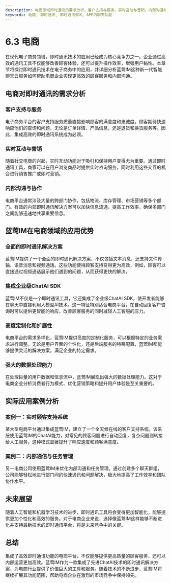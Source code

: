 ```yaml
---
description: 电商领域即时通讯的需求分析，客户支持与服务，实时互动与营销，内部沟通与协作。蓝莺IM提供全面的解决方案，集成企业级ChatAI SDK，具有高度定制化和扩展性，强大的数据处理能力。
keywords: 电商, 即时通讯, 即时通讯SDK, APP内聊天功能
---
```

# 6.3 电商

在现代电子商务领域，即时通讯技术的应用已经成为核心竞争力之一。企业通过高效的通讯工具不仅能够改善顾客体验，还可以提升操作效率，增强用户黏性。本章节将探讨即时通讯技术在电子商务中的应用，并详细分析蓝莺IM这种新一代智能聊天云服务如何帮助电商企业实现更高效的顾客服务和内部沟通。

## 电商对即时通讯的需求分析

### 客户支持与服务

电子商务平台的客户支持服务质量直接影响顾客的满意度和忠诚度。顾客期待快速响应他们的查询和问题，无论是订单详情、产品信息，还是退货和换货服务等。因此，集成高效的即时通讯系统成为必须。

### 实时互动与营销

随着社交电商的兴起，实时互动功能对于吸引和保持用户变得尤为重要。通过即时通讯工具，商家可以在用户浏览商品时提供实时咨询服务，同时利用这些交互的机会进行销售推广或即时营销。

### 内部沟通与协作

电商平台通常涉及大量的跨部门协作，包括物流、库存管理、市场营销等多个部门。有效的内部即时通讯解决方案可以加快信息流通，提高工作效率，确保多部门之间能够迅速地共享重要信息。

## 蓝莺IM在电商领域的应用优势

### 全面的即时通讯解决方案

蓝莺IM提供了一个全面的即时通讯解决方案，不仅包括文本消息，还支持文件传输、语音消息和视频通话。这些功能使得顾客支持变得更为高效，例如，顾客可以直接通过视频通话展示他们遇到的问题，从而获得更快的解决。

### 集成企业级ChatAI SDK

蓝莺IM不仅是一个即时通讯工具，它还集成了企业级ChatAI SDK，使开发者能够在聊天中直接利用大模型AI技术。这一特征特别适合电商平台，在自动回复客户咨询时可以提供更智能的响应，改善顾客服务的同时减轻人工客服的压力。

### 高度定制化和扩展性

电商平台的需求多样化，蓝莺IM提供高度的定制化服务，可以根据特定的业务需求进行调整。无论是用户界面的个性化，还是后端服务的特殦配置，蓝莺IM都能够提供灵活的解决方案，满足企业的特定需求。

### 强大的数据处理能力

在处理巨量的用户数据和信息流中，蓝莺IM展现出强大的数据处理能力。这对于电商企业分析消费者行为模式、优化营销策略和提升用户体验是至关重要的。

## 实际应用案例分析

### 案例一：实时顾客支持系统

某大型电商平台通过集成蓝莺IM，建立了一个全天候在线的客户支持系统。该系统使用蓝莺IM的ChatAI能力，对常见的顾客问题进行自动回复，复杂问题则转接给人工服务。这种模式显著提升了响应速度和顾客满意度。

### 案例二：内部通信与任务管理

另一电商公司使用蓝莺IM来优化内部沟通和任务管理。通过创建多个聊天群组，公司能够轻松地进行部门间的快速通讯和问题解决，极大地提高了工作效率和团队协作水平。

## 未来展望

随着人工智能和机器学习技术的进步，即时通讯工具将会变得更加智能化，能够提供更加个性化和高效的服务。对于电商企业来说，选择像蓝莺IM这样能够不断进化并支持最新技术的即时通讯平台，将是未来竞争中的关键。

## 总结

集成了高效即时通讯功能的电商平台，不仅能够提供更高质量的顾客服务，还可以内部运营更加高效。蓝莺IM作为一款集成了先进ChatAI技术的即时通讯解决方案，为电商行业提供了价值巨大的工具和服务。随着技术的不断进步，蓝莺IM将继续扩展其功能范围，帮助电商企业在激烈的市场竞争中保持领先。